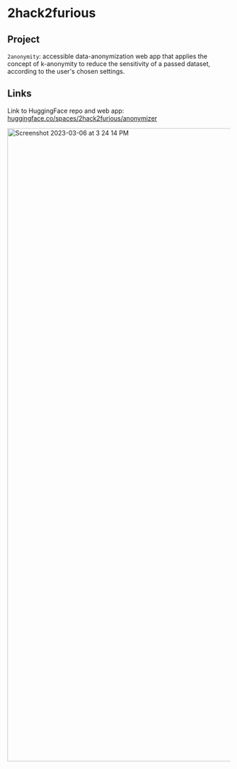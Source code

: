 # 2hack2furious

## Project

`2anonymity`: accessible data-anonymization web app that applies the concept of k-anonymity to reduce the sensitivity of a passed dataset, according to the user's chosen settings.

## Links

Link to HuggingFace repo and web app: [huggingface.co/spaces/2hack2furious/anonymizer](https://huggingface.co/spaces/2hack2furious/anonymizer)

<img width="1428" alt="Screenshot 2023-03-06 at 3 24 14 PM" src="https://user-images.githubusercontent.com/70823125/223283940-75ea7759-4e47-4907-9320-68142a9cc03f.png">
